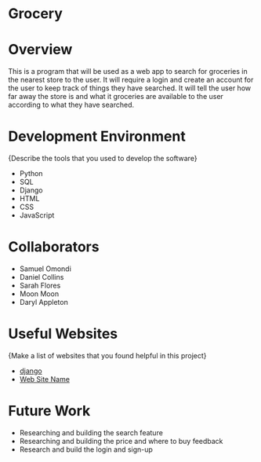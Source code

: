 # Grocery

# Overview

This is a program that will be used as a web app to search for groceries in the nearest store to the user. It will require a login and create an account for the user to keep track of things they have searched. It will tell the user how far away the store is and what it groceries are available to the user according to what they have searched. 

# Development Environment

{Describe the tools that you used to develop the software}

* Python 
* SQL 
* Django 
* HTML 
* CSS 
* JavaScript 

# Collaborators

* Samuel Omondi 
* Daniel Collins
* Sarah Flores
* Moon Moon
* Daryl Appleton

# Useful Websites

{Make a list of websites that you found helpful in this project}
* [django](https://docs.djangoproject.com/en/3.2/topics/class-based-views/)
* [Web Site Name](http://url.link.goes.here)

# Future Work

* Researching and building the search feature
* Researching and building the price and where to buy feedback
* Research and build the login and sign-up
